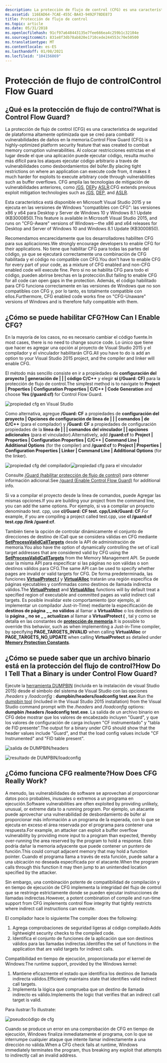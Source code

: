 ```yaml
---
description: La protección de flujo de control (CFG) es una característica de seguridad de plataforma altamente optimizada que se creó para combatir vulnerabilidades de daños en la memoria.
ms.assetid: 116EAD64-7CAE-455C-BA43-9492F78DE873
title: Protección de flujo de control
ms.topic: article
ms.date: 05/31/2018
ms.openlocfilehash: 91cf97a648443135e7fee666ea4c259b1c32104e
ms.sourcegitcommit: 831e8f3db78ab820e1710cede244553c70e50500
ms.translationtype: MT
ms.contentlocale: es-ES
ms.lasthandoff: 01/08/2021
ms.locfileid: "104156869"
---
```

# <a name="control-flow-guard"></a><span data-ttu-id="e9091-103">Protección de flujo de control</span><span class="sxs-lookup"><span data-stu-id="e9091-103">Control Flow Guard</span></span>

## <a name="what-is-control-flow-guard"></a><span data-ttu-id="e9091-104">¿Qué es la protección de flujo de control?</span><span class="sxs-lookup"><span data-stu-id="e9091-104">What is Control Flow Guard?</span></span>

<span data-ttu-id="e9091-105">La protección de flujo de control (CFG) es una característica de seguridad de plataforma altamente optimizada que se creó para combatir vulnerabilidades de daños en la memoria.</span><span class="sxs-lookup"><span data-stu-id="e9091-105">Control Flow Guard (CFG) is a highly-optimized platform security feature that was created to combat memory corruption vulnerabilities.</span></span> <span data-ttu-id="e9091-106">Al colocar restricciones estrictas en el lugar desde el que una aplicación puede ejecutar código, resulta mucho más difícil para los ataques ejecutar código arbitrario a través de vulnerabilidades como desbordamientos del búfer.</span><span class="sxs-lookup"><span data-stu-id="e9091-106">By placing tight restrictions on where an application can execute code from, it makes it much harder for exploits to execute arbitrary code through vulnerabilities such as buffer overflows.</span></span> <span data-ttu-id="e9091-107">CFG amplía las tecnologías de mitigación de vulnerabilidades anteriores, como [/GS](/cpp/build/reference/gs-buffer-security-check?view=vs-2019), [DEP](../memory/data-execution-prevention.md)y [ASLR](/archive/blogs/michael_howard/address-space-layout-randomization-in-windows-vista).</span><span class="sxs-lookup"><span data-stu-id="e9091-107">CFG extends previous exploit mitigation technologies such as [/GS](/cpp/build/reference/gs-buffer-security-check?view=vs-2019), [DEP](../memory/data-execution-prevention.md), and [ASLR](/archive/blogs/michael_howard/address-space-layout-randomization-in-windows-vista).</span></span>

<span data-ttu-id="e9091-108">Esta característica está disponible en Microsoft Visual Studio 2015 y se ejecuta en las versiones de Windows "compatibles con CFG": las versiones x86 y x64 para Desktop y Server de Windows 10 y Windows 8.1 Update (KB3000850).</span><span class="sxs-lookup"><span data-stu-id="e9091-108">This feature is available in Microsoft Visual Studio 2015, and runs on "CFG-Aware" versions of Windows—the x86 and x64 releases for Desktop and Server of Windows 10 and Windows 8.1 Update (KB3000850).</span></span>

<span data-ttu-id="e9091-109">Recomendamos encarecidamente que los desarrolladores habiliten CFG para sus aplicaciones.</span><span class="sxs-lookup"><span data-stu-id="e9091-109">We strongly encourage developers to enable CFG for their applications.</span></span> <span data-ttu-id="e9091-110">No tiene que habilitar CFG para todas las partes del código, ya que se ejecutará correctamente una combinación de CFG habilitada y el código no compatible con CFG.</span><span class="sxs-lookup"><span data-stu-id="e9091-110">You don't have to enable CFG for every part of your code, as a mixture of CFG enabled and non-CFG enabled code will execute fine.</span></span> <span data-ttu-id="e9091-111">Pero si no se habilita CFG para todo el código, pueden abrirse brechas en la protección.</span><span class="sxs-lookup"><span data-stu-id="e9091-111">But failing to enable CFG for all code can open gaps in the protection.</span></span> <span data-ttu-id="e9091-112">Además, el código habilitado para CFG funciona correctamente en las versiones de Windows que no son compatibles con CFG y, por lo tanto, es totalmente compatible con ellos.</span><span class="sxs-lookup"><span data-stu-id="e9091-112">Furthermore, CFG enabled code works fine on "CFG-Unaware" versions of Windows and is therefore fully compatible with them.</span></span>

## <a name="how-can-i-enable-cfg"></a><span data-ttu-id="e9091-113">¿Cómo se puede habilitar CFG?</span><span class="sxs-lookup"><span data-stu-id="e9091-113">How Can I Enable CFG?</span></span>

<span data-ttu-id="e9091-114">En la mayoría de los casos, no es necesario cambiar el código fuente.</span><span class="sxs-lookup"><span data-stu-id="e9091-114">In most cases, there is no need to change source code.</span></span> <span data-ttu-id="e9091-115">Lo único que tiene que hacer es agregar una opción al proyecto de Visual Studio 2015 y el compilador y el vinculador habilitarán CFG.</span><span class="sxs-lookup"><span data-stu-id="e9091-115">All you have to do is add an option to your Visual Studio 2015 project, and the compiler and linker will enable CFG.</span></span>

<span data-ttu-id="e9091-116">El método más sencillo consiste en ir a propiedades de **configuración del proyecto \| generación de \| \| \| código C/C++** y elegir **sí (/Guard: CF)** para la protección de flujo de control.</span><span class="sxs-lookup"><span data-stu-id="e9091-116">The simplest method is to navigate to **Project \| Properties \| Configuration Properties \| C/C++ \| Code Generation** and choose **Yes (/guard:cf)** for Control Flow Guard.</span></span>

![propiedad cfg en Visual Studio](images/cfg-vs.png)

<span data-ttu-id="e9091-118">Como alternativa, agregue **/Guard: CF** a propiedades de **configuración del proyecto \| Opciones de configuración de línea de \| \| \| comandos \| de C/C++** (para el compilador) y **/Guard: CF** a propiedades de configuración propiedades de la **línea de \| \| \| comandos del vinculador \| \| opciones adicionales** (para el vinculador).</span><span class="sxs-lookup"><span data-stu-id="e9091-118">Alternatively, add **/guard:cf** to **Project \| Properties \| Configuration Properties \| C/C++ \| Command Line \| Additional Options** (for the compiler) and **/guard:cf** to **Project \| Properties \| Configuration Properties \| Linker \| Command Line \| Additional Options** (for the linker).</span></span>

![propiedad cfg del compilador](images/cfg-compiler.png)![propiedad cfg para el vinculador](images/cfg-linker.png)

<span data-ttu-id="e9091-121">Consulte [/Guard (habilitar protección de flujo de control)](/cpp/build/reference/guard-enable-control-flow-guard?view=vs-2019) para obtener información adicional.</span><span class="sxs-lookup"><span data-stu-id="e9091-121">See [/guard (Enable Control Flow Guard)](/cpp/build/reference/guard-enable-control-flow-guard?view=vs-2019) for additional info.</span></span>

<span data-ttu-id="e9091-122">Si va a compilar el proyecto desde la línea de comandos, puede Agregar las mismas opciones.</span><span class="sxs-lookup"><span data-stu-id="e9091-122">If you are building your project from the command line, you can add the same options.</span></span> <span data-ttu-id="e9091-123">Por ejemplo, si va a compilar un proyecto denominado test. cpp, use **cl/Guard: CF test. cpp/Link/Guard: CF**.</span><span class="sxs-lookup"><span data-stu-id="e9091-123">For example, if you are compiling a project called test.cpp, use **cl /guard:cf test.cpp /link /guard:cf**.</span></span>

<span data-ttu-id="e9091-124">También tiene la opción de controlar dinámicamente el conjunto de direcciones de destino de iCall que se considera válidas en CFG mediante [**SetProcessValidCallTargets**](/windows/desktop/api/memoryapi/nf-memoryapi-setprocessvalidcalltargets) desde la API de administración de memoria.</span><span class="sxs-lookup"><span data-stu-id="e9091-124">You also have the option of dynamically controlling the set of icall target addresses that are considered valid by CFG using the [**SetProcessValidCallTargets**](/windows/desktop/api/memoryapi/nf-memoryapi-setprocessvalidcalltargets) from the Memory Management API.</span></span> <span data-ttu-id="e9091-125">Se puede usar la misma API para especificar si las páginas no son válidas o son destinos válidos para CFG.</span><span class="sxs-lookup"><span data-stu-id="e9091-125">The same API can be used to specify whether pages are invalid or valid targets for CFG.</span></span> <span data-ttu-id="e9091-126">De forma predeterminada, las funciones [**VirtualProtect (**](/windows/desktop/api/memoryapi/nf-memoryapi-virtualprotect) y [**VirtualAlloc**](/windows/desktop/api/memoryapi/nf-memoryapi-virtualalloc) tratarán una región específica de páginas ejecutables y confirmadas como destinos de llamada indirecta válidos.</span><span class="sxs-lookup"><span data-stu-id="e9091-126">The [**VirtualProtect**](/windows/desktop/api/memoryapi/nf-memoryapi-virtualprotect) and [**VirtualAlloc**](/windows/desktop/api/memoryapi/nf-memoryapi-virtualalloc) functions will by default treat a specified region of executable and committed pages as valid indirect call targets.</span></span> <span data-ttu-id="e9091-127">Es posible invalidar este comportamiento (por ejemplo, al implementar un compilador Just-in-Time) mediante la especificación de **destinos de página \_ \_ no válidos** al llamar a **VirtualAlloc** o los destinos de la **página \_ no se \_ \_ actualizan** al llamar a **VirtualProtect (** , tal y como se detalla en las constantes de [**protección de memoria**](/windows/desktop/Memory/memory-protection-constants).</span><span class="sxs-lookup"><span data-stu-id="e9091-127">It is possible to override this behavior, such as when implementing a Just-in-Time compiler, by specifying **PAGE\_TARGETS\_INVALID** when calling **VirtualAlloc** or **PAGE\_TARGETS\_NO\_UPDATE** when calling **VirtualProtect** as detailed under [**Memory Protection Constants**](/windows/desktop/Memory/memory-protection-constants).</span></span>

## <a name="how-do-i-tell-that-a-binary-is-under-control-flow-guard"></a><span data-ttu-id="e9091-128">¿Cómo se puede saber que un archivo binario está en la protección del flujo de control?</span><span class="sxs-lookup"><span data-stu-id="e9091-128">How Do I Tell That a Binary is under Control Flow Guard?</span></span>

<span data-ttu-id="e9091-129">Ejecute la [herramienta DUMPBIN](/cpp/build/reference/dumpbin-reference) (incluida en la instalación de visual Studio 2015) desde el símbolo del sistema de Visual Studio con las opciones */headers* y */loadconfig* : **dumpbin/headers/loadconfig test.exe**.</span><span class="sxs-lookup"><span data-stu-id="e9091-129">Run the [dumpbin tool](/cpp/build/reference/dumpbin-reference) (included in the Visual Studio 2015 installation) from the Visual Studio command prompt with the */headers* and */loadconfig* options: **dumpbin /headers /loadconfig test.exe**.</span></span> <span data-ttu-id="e9091-130">La salida de un archivo binario en CFG debe mostrar que los valores de encabezado incluyen "Guard", y que los valores de configuración de carga incluyen "CF instrumentado" y "tabla de FID presente".</span><span class="sxs-lookup"><span data-stu-id="e9091-130">The output for a binary under CFG should show that the header values include "Guard", and that the load config values include "CF Instrumented" and "FID table present".</span></span>

![salida de DUMPBIN/headers](images/cfg-dumpbin-headers.png)

![resultado de DUMPBIN/loadconfig](images/cfg-dumpbin-loadconfig.png)

## <a name="how-does-cfg-really-work"></a><span data-ttu-id="e9091-133">¿Cómo funciona CFG realmente?</span><span class="sxs-lookup"><span data-stu-id="e9091-133">How Does CFG Really Work?</span></span>

<span data-ttu-id="e9091-134">A menudo, las vulnerabilidades de software se aprovechan al proporcionar datos poco probables, inusuales o extremos a un programa en ejecución.</span><span class="sxs-lookup"><span data-stu-id="e9091-134">Software vulnerabilities are often exploited by providing unlikely, unusual, or extreme data to a running program.</span></span> <span data-ttu-id="e9091-135">Por ejemplo, un atacante puede aprovechar una vulnerabilidad de desbordamiento de búfer al proporcionar más información a un programa de la esperada, con lo que se ejecuta en exceso el área reservada por el programa para contener una respuesta.</span><span class="sxs-lookup"><span data-stu-id="e9091-135">For example, an attacker can exploit a buffer overflow vulnerability by providing more input to a program than expected, thereby over-running the area reserved by the program to hold a response.</span></span> <span data-ttu-id="e9091-136">Esto podría dañar la memoria adyacente que puede contener un puntero de función.</span><span class="sxs-lookup"><span data-stu-id="e9091-136">This could corrupt adjacent memory that may hold a function pointer.</span></span> <span data-ttu-id="e9091-137">Cuando el programa llama a través de esta función, puede saltar a una ubicación no deseada especificada por el atacante.</span><span class="sxs-lookup"><span data-stu-id="e9091-137">When the program calls through this function it may then jump to an unintended location specified by the attacker.</span></span>

<span data-ttu-id="e9091-138">Sin embargo, una combinación potente de compatibilidad de compilación y en tiempo de ejecución de CFG implementa la integridad del flujo de control que se restringe estrictamente donde se pueden ejecutar instrucciones de llamadas indirectas.</span><span class="sxs-lookup"><span data-stu-id="e9091-138">However, a potent combination of compile and run-time support from CFG implements control flow integrity that tightly restricts where indirect call instructions can execute.</span></span>

<span data-ttu-id="e9091-139">El compilador hace lo siguiente:</span><span class="sxs-lookup"><span data-stu-id="e9091-139">The compiler does the following:</span></span>

1.  <span data-ttu-id="e9091-140">Agrega comprobaciones de seguridad ligeras al código compilado.</span><span class="sxs-lookup"><span data-stu-id="e9091-140">Adds lightweight security checks to the compiled code.</span></span>
2.  <span data-ttu-id="e9091-141">Identifica el conjunto de funciones de la aplicación que son destinos válidos para las llamadas indirectas.</span><span class="sxs-lookup"><span data-stu-id="e9091-141">Identifies the set of functions in the application that are valid targets for indirect calls.</span></span>

<span data-ttu-id="e9091-142">Compatibilidad en tiempo de ejecución, proporcionada por el kernel de Windows:</span><span class="sxs-lookup"><span data-stu-id="e9091-142">The runtime support, provided by the Windows kernel:</span></span>

1.  <span data-ttu-id="e9091-143">Mantiene eficazmente el estado que identifica los destinos de llamada indirecta válidos.</span><span class="sxs-lookup"><span data-stu-id="e9091-143">Efficiently maintains state that identifies valid indirect call targets.</span></span>
2.  <span data-ttu-id="e9091-144">Implementa la lógica que comprueba que un destino de llamada indirecto es válido.</span><span class="sxs-lookup"><span data-stu-id="e9091-144">Implements the logic that verifies that an indirect call target is valid.</span></span>

<span data-ttu-id="e9091-145">Para ilustrar:</span><span class="sxs-lookup"><span data-stu-id="e9091-145">To illustrate:</span></span>

![pseudocódigo de cfg](images/cfg-pseudocode.jpg)

<span data-ttu-id="e9091-147">Cuando se produce un error en una comprobación de CFG en tiempo de ejecución, Windows finaliza inmediatamente el programa, con lo que se interrumpe cualquier ataque que intente llamar indirectamente a una dirección no válida.</span><span class="sxs-lookup"><span data-stu-id="e9091-147">When a CFG check fails at runtime, Windows immediately terminates the program, thus breaking any exploit that attempts to indirectly call an invalid address.</span></span>

 

 

